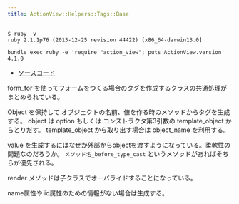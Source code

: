 ```yaml
---
title: ActionView::Helpers::Tags::Base
---
```


```
$ ruby -v
ruby 2.1.1p76 (2013-12-25 revision 44422) [x86_64-darwin13.0]
```

```
bundle exec ruby -e 'require "action_view"; puts ActionView.version'
4.1.0
```

* [ソースコード](https://github.com/rails/rails/blob/v4.1.0/actionview/lib/action_view/helpers/tags/base.rb)

form_for を使ってフォームをつくる場合のタグを作成するクラスの共通処理がまとめられている。

Object を保持して オブジェクトの名前、値を作る時のメソッドからタグを生成する。
object は option もしくは コンストラクタ第3引数の template_object からとりだす。
template_object から取り出す場合は object_name を利用する。

value を生成するにはなぜか外部からobjectを渡すようになっている。柔軟性の問題なのだろうか。
`メソッド名_before_type_cast` というメソッドがあればそちらが優先される。

render メソッドは子クラスでオーバライドすることになっている。

name属性や id属性のための情報がない場合は生成する。
